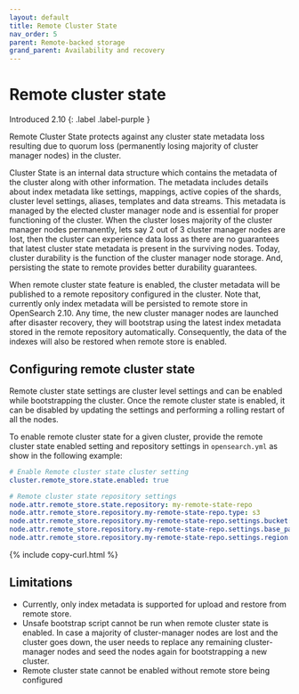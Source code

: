 ```yaml
---
layout: default
title: Remote Cluster State
nav_order: 5
parent: Remote-backed storage
grand_parent: Availability and recovery
---
```


# Remote cluster state

Introduced 2.10
{: .label .label-purple }

Remote Cluster State protects against any cluster state metadata loss resulting due to quorum loss (permanently losing majority of cluster manager nodes) in the cluster.

Cluster State is an internal data structure which contains the metadata of the cluster along with other information. 
The metadata includes details about index metadata like settings, mappings, active copies of the shards, cluster level settings, aliases, templates and data streams. 
This metadata is managed by the elected cluster manager node and is essential for proper functioning of the cluster. When the cluster loses majority of the cluster manager nodes permanently, lets say 2 out of 3 cluster manager nodes are lost, then the cluster can experience data loss as there are no guarantees that latest cluster state metadata is present in the surviving nodes. Today, cluster durability is the function of the cluster manager node storage. And, persisting the state to remote provides better durability guarantees.

When remote cluster state feature is enabled, the cluster metadata will be published to a remote repository configured in the cluster. Note that, currently only index metadata will be persisted to remote store in OpenSearch 2.10.
Any time, the new cluster manager nodes are launched after disaster recovery, they will bootstrap using the latest index metadata stored in the remote repository automatically. Consequently, the data of the indexes will also be restored when remote store is enabled.

## Configuring remote cluster state

Remote cluster state settings are cluster level settings and can be enabled while bootstrapping the cluster. Once the remote cluster state is enabled, it can be disabled by updating the settings and performing a rolling restart of all the nodes.

To enable remote cluster state for a given cluster, provide the remote cluster state enabled setting and repository settings in `opensearch.yml` as show in the following example:

```yml
# Enable Remote cluster state cluster setting
cluster.remote_store.state.enabled: true

# Remote cluster state repository settings
node.attr.remote_store.state.repository: my-remote-state-repo
node.attr.remote_store.repository.my-remote-state-repo.type: s3
node.attr.remote_store.repository.my-remote-state-repo.settings.bucket: <Bucket Name 3>
node.attr.remote_store.repository.my-remote-state-repo.settings.base_path: <Bucket Base Path 3>
node.attr.remote_store.repository.my-remote-state-repo.settings.region: <Bucket region>
```
{% include copy-curl.html %}

## Limitations

- Currently, only index metadata is supported for upload and restore from remote store.
- Unsafe bootstrap script cannot be run when remote cluster state is enabled. In case a majority of cluster-manager nodes are lost and the cluster goes down, the user needs to replace any remaining cluster-manager nodes and seed the nodes again for bootstrapping a new cluster.
- Remote cluster state cannot be enabled without remote store being configured
